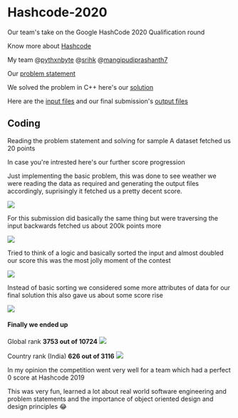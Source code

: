 # Hashcode-2020
Our team's take on the Google HashCode 2020 Qualification round

Know more about [Hashcode](g.co/hashcode)

My team @[pythxnbyte](https://github.com/PythxnBite) @[srihk](https://github.com/srihk) @[mangipudiprashanth7](https://github.com/mangipudiprashanth7)

Our [problem statement](https://github.com/nizam19/Hashcode-2020/blob/master/problem_statement/hashcode_2020_online_qualification_round.pdf)

We solved the problem in C++ here's our [solution](https://github.com/nizam19/Hashcode-2020/blob/master/solutions/cpp/main.cpp)

Here are the [input files](https://github.com/nizam19/Hashcode-2020/tree/master/input) and our final submission's [output files](https://github.com/nizam19/Hashcode-2020/tree/master/output)

## Coding

Reading the problem statement and solving for sample A dataset fetched us 20 points

In case you're intrested here's our further score progression

Just implementing the basic problem, this was done to see weather we were reading the data as required and generating the output files accordingly, suprisingly it fetched us a pretty decent score.

<img src = "https://github.com/nizam19/Hashcode-2020/blob/master/scores/score2.PNG">

For this submission did basically the same thing but were traversing the input backwards fetched us about 200k points more

<img src = "https://github.com/nizam19/Hashcode-2020/blob/master/scores/score3.PNG">

Tried to think of a logic and basically sorted the input and almost doubled our score this was the most jolly moment of the contest

<img src = "https://github.com/nizam19/Hashcode-2020/blob/master/scores/score4.PNG">

Instead of basic sorting we considered some more attributes of data for our final solution this also gave us about some score rise

<img src = "https://github.com/nizam19/Hashcode-2020/blob/master/scores/score5.PNG">

#### Finally we ended up

Global rank **3753 out of 10724**
<img src="https://github.com/nizam19/Hashcode-2020/blob/master/ranks/global.PNG">

Country rank (India) **626 out of 3116**
<img src="https://github.com/nizam19/Hashcode-2020/blob/master/ranks/india.PNG">

In my opinion the competition went very well for a team which had a perfect 0 score at Hashcode 2019

This was very fun, learned a lot about real world software engineering and problem statements and the importance of object oriented design and design principles :joy:

